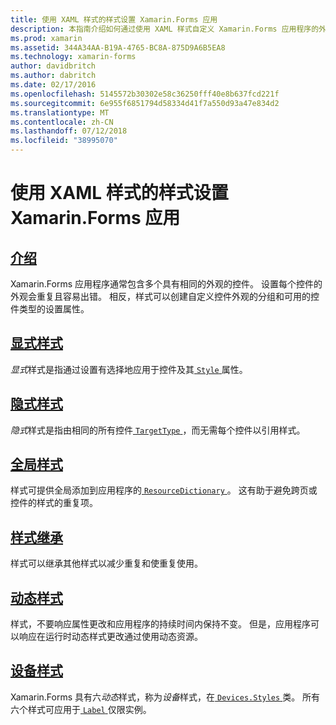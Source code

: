 ```yaml
---
title: 使用 XAML 样式的样式设置 Xamarin.Forms 应用
description: 本指南介绍如何通过使用 XAML 样式自定义 Xamarin.Forms 应用程序的外观。
ms.prod: xamarin
ms.assetid: 344A34AA-B19A-4765-BC8A-875D9A6B5EA8
ms.technology: xamarin-forms
author: davidbritch
ms.author: dabritch
ms.date: 02/17/2016
ms.openlocfilehash: 5145572b30302e58c36250fff40e8b637fcd221f
ms.sourcegitcommit: 6e955f6851794d58334d41f7a550d93a47e834d2
ms.translationtype: MT
ms.contentlocale: zh-CN
ms.lasthandoff: 07/12/2018
ms.locfileid: "38995070"
---
```

# <a name="styling-xamarinforms-apps-using-xaml-styles"></a>使用 XAML 样式的样式设置 Xamarin.Forms 应用

## <a name="introductionintroductionmd"></a>[介绍](introduction.md)

Xamarin.Forms 应用程序通常包含多个具有相同的外观的控件。 设置每个控件的外观会重复且容易出错。 相反，样式可以创建自定义控件外观的分组和可用的控件类型的设置属性。

## <a name="explicit-stylesexplicitmd"></a>[显式样式](explicit.md)

*显式*样式是指通过设置有选择地应用于控件及其[ `Style` ](xref:Xamarin.Forms.VisualElement.Style)属性。

## <a name="implicit-stylesimplicitmd"></a>[隐式样式](implicit.md)

*隐式*样式是指由相同的所有控件[ `TargetType` ](xref:Xamarin.Forms.Style.TargetType)，而无需每个控件以引用样式。

## <a name="global-stylesapplicationmd"></a>[全局样式](application.md)

样式可提供全局添加到应用程序的[ `ResourceDictionary` ](xref:Xamarin.Forms.ResourceDictionary)。 这有助于避免跨页或控件的样式的重复项。

## <a name="style-inheritanceinheritancemd"></a>[样式继承](inheritance.md)

样式可以继承其他样式以减少重复和使重复使用。

## <a name="dynamic-stylesdynamicmd"></a>[动态样式](dynamic.md)

样式，不要响应属性更改和应用程序的持续时间内保持不变。 但是，应用程序可以响应在运行时动态样式更改通过使用动态资源。

## <a name="device-stylesdevicemd"></a>[设备样式](device.md)

Xamarin.Forms 具有六*动态*样式，称为*设备*样式，在[ `Devices.Styles` ](xref:Xamarin.Forms.Device.Styles)类。 所有六个样式可应用于[ `Label` ](xref:Xamarin.Forms.Label)仅限实例。
